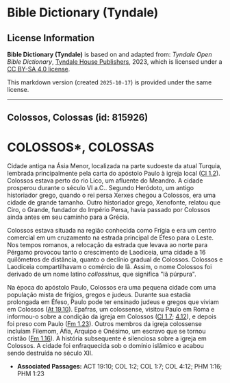 # Bible Dictionary (Tyndale)

## License Information

**Bible Dictionary (Tyndale)** is based on and adapted from: _Tyndale Open Bible Dictionary_, [Tyndale House Publishers](https://tyndaleopenresources.com/), 2023, which is licensed under a [CC BY-SA 4.0 license](https://creativecommons.org/licenses/by-sa/4.0/legalcode.en).

This markdown version (created `2025-10-17`) is provided under the same license.



--------------------------------

## Colossos, Colossas (id: 815926)

COLOSSOS\*, COLOSSAS
====================

Cidade antiga na Ásia Menor, localizada na parte sudoeste da atual Turquia, lembrada principalmente pela carta do apóstolo Paulo à igreja local ([Cl 1\.2](https://ref.ly/Col1:2)). Colossos estava perto do rio Lico, um afluente do Meandro. A cidade prosperou durante o século VI a.C.. Segundo Heródoto, um antigo historiador grego, quando o rei persa Xerxes chegou a Colossos, era uma cidade de grande tamanho. Outro historiador grego, Xenofonte, relatou que Ciro, o Grande, fundador do Império Persa, havia passado por Colossos ainda antes em seu caminho para a Grécia.

Colossos estava situada na região conhecida como Frígia e era um centro comercial em um cruzamento na estrada principal de Éfeso para o Leste. Nos tempos romanos, a relocação da estrada que levava ao norte para Pérgamo provocou tanto o crescimento de Laodiceia, uma cidade a 16 quilômetros de distância, quanto o declínio gradual de Colossos. Colossos e Laodiceia compartilhavam o comércio de lã. Assim, o nome Colossos foi derivado de um nome latino *collossinus,* que significa "lã púrpura".

Na época do apóstolo Paulo, Colossos era uma pequena cidade com uma população mista de frígios, gregos e judeus. Durante sua estadia prolongada em Éfeso, Paulo pode ter ensinado judeus e gregos que viviam em Colossos ([At 19\.10](https://ref.ly/Acts19:10)). Epafras, um colossense, visitou Paulo em Roma e informou\-o sobre a condição da igreja em Colossos ([Cl 1\.7](https://ref.ly/Col1:7); [4\.12](https://ref.ly/Col4:12)), e depois foi preso com Paulo ([Fm 1\.23](https://ref.ly/Phlm1:23)). Outros membros da igreja colossense incluíam Filemom, Áfia, Arquipo e Onésimo, um escravo que se tornou cristão ([Fm 1\.16](https://ref.ly/Phlm1:16)). A história subsequente é silenciosa sobre a igreja em Colossos. A cidade foi enfraquecida sob o domínio islâmico e acabou sendo destruída no século XII.

* **Associated Passages:** ACT 19:10; COL 1:2; COL 1:7; COL 4:12; PHM 1:16; PHM 1:23

